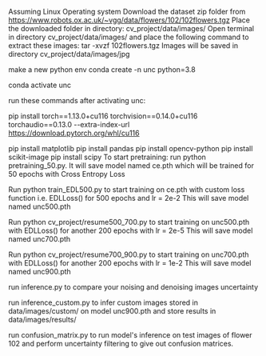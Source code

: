 Assuming Linux Operating system
Download the dataset zip folder from https://www.robots.ox.ac.uk/~vgg/data/flowers/102/102flowers.tgz 
Place the downloaded folder in directory: cv_project/data/images/ 
Open terminal in directory cv_project/data/images/ and place the following command to extract these images: tar -xvzf 102flowers.tgz
Images will be saved in directory cv_project/data/images/jpg

make a new python env
conda create -n unc python=3.8

conda activate unc

run these commands after activating unc:

pip install torch==1.13.0+cu116 torchvision==0.14.0+cu116 torchaudio==0.13.0 --extra-index-url https://download.pytorch.org/whl/cu116

pip install matplotlib
pip install pandas
pip install opencv-python
pip install scikit-image
pip install scipy
To start pretraining: run python pretraining_50.py.
It will save model named ce.pth which will be trained for 50 epochs with Cross Entropy Loss

Run python train_EDL500.py to start training on ce.pth with custom loss function i.e. EDLLoss() for 500 epochs and lr = 2e-2 
This will save model named unc500.pth

Run python cv_project/resume500_700.py to start training on unc500.pth with EDLLoss() for another 200 epochs with lr = 2e-5
This will save model named unc700.pth

Run python cv_project/resume700_900.py to start training on unc700.pth with EDLLoss() for another 200 epochs with lr = 1e-2
This will save model named unc900.pth

run inference.py to compare your noising and denoising images uncertainty

run inference_custom.py to infer custom images stored in data/images/custom/ on model unc900.pth and store results in data/images/results/

run confusion_matrix.py to run model's inference on test images of flower 102 and perform uncertainty filtering to give out confusion matrices.

